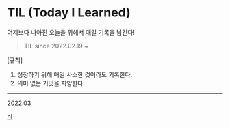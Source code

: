 # TIL (Today I Learned)

어제보다 나아진 오늘을 위해서 매일 기록을 남긴다!

> TIL since 2022.02.19 ~ 

[규칙]
1. 성장하기 위해 매일 사소한 것이라도 기록한다.
2. 의미 없는 커밋을 지양한다.

---

2022.03

[hi](https://naver.com)


<!--[작성 양식]
주간 인프런에 소개된 5F 양식([개발자의 공유 문화 이모저모 (2) 회고 문화](https://www.inflearn.com/pages/weekly-inflearn-41-20220215?utm_source=mailchimp_email&utm_medium=cps&utm_campaign=inflearn_%ED%8A%B8%EB%9E%98%ED%94%BD_%EC%A3%BC%EA%B0%84%EC%9D%B8%ED%94%84%EB%9F%B0_weekly-inflearn-41-20220215&utm_content=%EC%9E%A0%EC%9E%AC%EA%B3%A0%EA%B0%9D_%EC%A0%84%EC%B2%B4&utm_term=220215_sol))을 바탕으로 진행하고자 한다.

- 제목: 20XX-XX-XX
- 5F

Fact (사실: 무슨 일이 있었나?)
Feeling (느낌: 무슨 느낌이 들었나?)
Finding (배운 점: 어떤 인사이트를 얻었나?)
Future action (향후 행동: 앞으로 무엇을 해야 할까?)
Feedback (피드백: 앞서 정한 향후 행동을 실천해본 뒤, 이에 대해 어떤 피드백을 받았나?)
특히 5F는 개인이 한 활동을 회고하는 데 유용한데요, 어떤 일이 있었고 무엇을 느꼈는지를 시간 순서대로 정리하는 데 도움이 되는 방식이에요. -->
